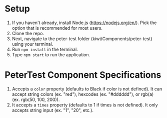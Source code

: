 # Setup
1. If you haven't already, install Node.js (https://nodejs.org/en/). Pick the option that is recommended for most users.
2. Clone the repo.
3. Next, navigate to the peter-test folder (kiwi/Components/peter-test) using your terminal.
4. Run `npm install` in the terminal.
5. Type `npm start` to run the application.

# PeterTest Component Specifications
1. Accepts a `color` property (defaults to Black if color is not defined). It can accept string colors (ex. "red"), hexcodes (ex. "#dddddd"), or rgb(a) (ex. rgb(50, 100, 200)). 
2. It accepts a `times` property (defaults to 1 if times is not defined). It only accepts string input (ex. "1", "20", etc.). 
